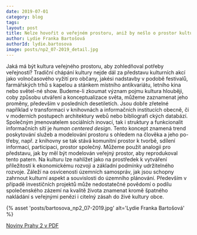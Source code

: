 ```yaml
---
date: 2019-07-01
category: blog
tags:
layout: post
title: Nelze hovořit o veřejném prostoru, aniž by nešlo o prostor kulturní
author: Lydie Franka Bartošová
authorId: lydie.bartosova
image: posts/np2_07-2019_detail.jpg
---
```

Jaká má být kultura veřejného prostoru, aby  zohledňoval potřeby veřejnosti? Tradiční chápání kultury nejde dál za  představu kulturních akcí  jako volnočasového vyžití pro občany,  jakési  nadstavby v podobě festivalů, farmářských trhů s kapelou  a  stánkem  místního  antikvariátu, letního kina  nebo  světel-né show. Budeme-li zkoumat význam pojmu kultura hlouběji, coby způsobu  utváření  a konceptualizace  světa, můžeme  zaznamenat jeho proměny, především v posledních desetiletích. Jsou dobře zřetelné například v transformaci v knihovnách a informačních institucích obecně, či v moderních postupech architektury webů nebo bibliografi ckých databází. Společným  jmenovatelem  sociálních inovací, tak i struktury  a funkcionalit  informačních sítí je <i>human centered design</i>. Tento koncept znamená trend poskytování služeb a modelování prostoru s ohledem na člověka a jeho po-třeby, např. z knihovny  se  tak  stává  komunitní  prostor k tvorbě, sdílení informací, participaci, prostor společný. Můžeme použít analogii pro představu, jak by měl být modelován veřejný prostor, aby reprodukoval tento patern. Na kulturu lze nahlížet jako na prostředek k vytváření příležitostí k ekonomickému rozvoji a základní podmínky  udržitelného  rozvoje. Záleží na osvícenosti územních samospráv, jak jsou schopny  zahrnout  kulturní  aspekt a  souvislosti  do územního plánování. Především v případě investičních  projektů  může nedostatečné povědomí o  podílu  společenského  zázemí  na kvalitě života znamenat kromě špatného nakládání s veřejnými penězi i citelný zásah do živé kultury obce.


{% asset 'posts/bartosova_np2_07-2019.jpg' alt='Lydie Franka Bartošová' %}

[Noviny Prahy 2 v PDF](http://praha2.cz/file/C7u1/07npd-d.pdf)
